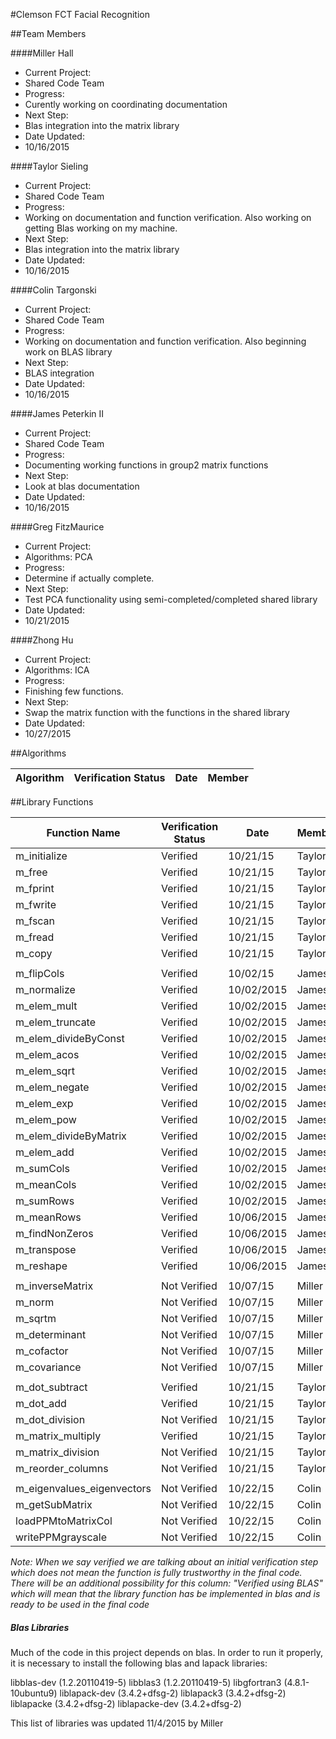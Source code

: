 #Clemson FCT Facial Recognition

##Team Members

####Miller Hall
- Current Project:
 - Shared Code Team
- Progress:
 - Curently working on coordinating documentation
- Next Step:
 - Blas integration into the matrix library
- Date Updated:
 - 10/16/2015

####Taylor Sieling
- Current Project:
 - Shared Code Team
- Progress:
 - Working on documentation and function verification. Also working on getting Blas working on my machine.
- Next Step:
 - Blas integration into the matrix library
- Date Updated:
 - 10/16/2015

####Colin Targonski
- Current Project:
 - Shared Code Team
- Progress:
 - Working on documentation and function verification. Also beginning work on BLAS library
- Next Step:
 - BLAS integration
- Date Updated:
 - 10/16/2015

####James Peterkin II
- Current Project:
 - Shared Code Team
- Progress:
 - Documenting working functions in group2 matrix functions
- Next Step:
 - Look at blas documentation
- Date Updated:
 - 10/16/2015

####Greg FitzMaurice
- Current Project:
 - Algorithms: PCA
- Progress:
 - Determine if actually complete.
- Next Step:
 - Test PCA functionality using semi-completed/completed shared library
- Date Updated:
 - 10/21/2015

####Zhong Hu
- Current Project:
 - Algorithms: ICA
- Progress:
 - Finishing few functions.
- Next Step:
 - Swap the matrix function with the functions in the shared library
- Date Updated:
 - 10/27/2015


##Algorithms

Algorithm                  | Verification Status        | Date       | Member
---                        | ---                        | ---        | ---

##Library Functions

Function Name              | Verification Status        |  Date      | Member
---                        | ---                        |  ---       | ---
m_initialize               | Verified                   | 10/21/15   | Taylor
m_free                     | Verified                   | 10/21/15   | Taylor
m_fprint                   | Verified                   | 10/21/15   | Taylor
m_fwrite                   | Verified                   | 10/21/15   | Taylor
m_fscan                    | Verified                   | 10/21/15   | Taylor
m_fread                    | Verified                   | 10/21/15   | Taylor
m_copy                     | Verified                   | 10/21/15   | Taylor
                           |                            |            | 
m_flipCols                 | Verified                   | 10/02/15   | James
m_normalize                | Verified                   | 10/02/2015 | James
m_elem_mult                | Verified                   | 10/02/2015 | James
m_elem_truncate            | Verified                   | 10/02/2015 | James
m_elem_divideByConst       | Verified                   | 10/02/2015 | James
m_elem_acos                | Verified                   | 10/02/2015 | James
m_elem_sqrt                | Verified                   | 10/02/2015 | James
m_elem_negate              | Verified                   | 10/02/2015 | James
m_elem_exp                 | Verified                   | 10/02/2015 | James
m_elem_pow                 | Verified                   | 10/02/2015 | James
m_elem_divideByMatrix      | Verified                   | 10/02/2015 | James
m_elem_add                 | Verified                   | 10/02/2015 | James
m_sumCols                  | Verified                   | 10/02/2015 | James
m_meanCols                 | Verified                   | 10/02/2015 | James
m_sumRows                  | Verified                   | 10/02/2015 | James
m_meanRows                 | Verified                   | 10/06/2015 | James
m_findNonZeros             | Verified                   | 10/06/2015 | James
m_transpose                | Verified                   | 10/06/2015 | James
m_reshape                  | Verified                   | 10/06/2015 | James
                           |                            |            |
m_inverseMatrix            | Not Verified               | 10/07/15   | Miller
m_norm                     | Not Verified               | 10/07/15   | Miller
m_sqrtm                    | Not Verified               | 10/07/15   | Miller
m_determinant              | Not Verified               | 10/07/15   | Miller
m_cofactor                 | Not Verified               | 10/07/15   | Miller
m_covariance               | Not Verified               | 10/07/15   | Miller
                           |                            |            |
m_dot_subtract             | Verified                   | 10/21/15   | Taylor
m_dot_add                  | Verified                   | 10/21/15   | Taylor
m_dot_division             | Not Verified               | 10/21/15   | Taylor
m_matrix_multiply          | Verified                   | 10/21/15   | Taylor
m_matrix_division          | Not Verified               | 10/21/15   | Taylor
m_reorder_columns          | Not Verified               | 10/21/15   | Taylor
                           |                            |            |
m_eigenvalues_eigenvectors | Not Verified               | 10/22/15   | Colin
m_getSubMatrix             | Not Verified               | 10/22/15   | Colin
loadPPMtoMatrixCol         | Not Verified               | 10/22/15   | Colin
writePPMgrayscale          | Not Verified               | 10/22/15   | Colin

_Note: When we say verified we are talking about an initial verification step which does not mean the function is fully trustworthy in the final code. There will be an additional possibility for this column: "Verified using BLAS" which will mean that the library function has be implemented in blas and is ready to be used in the final code_

##### Blas Libraries
Much of the code in this project depends on blas. In order to run it properly, it is necessary to install the following blas and lapack libraries:

libblas-dev (1.2.20110419-5)
libblas3 (1.2.20110419-5)
libgfortran3 (4.8.1-10ubuntu9)
liblapack-dev (3.4.2+dfsg-2)
liblapack3 (3.4.2+dfsg-2)
liblapacke (3.4.2+dfsg-2)
liblapacke-dev (3.4.2+dfsg-2)

This list of libraries was updated 11/4/2015 by Miller
